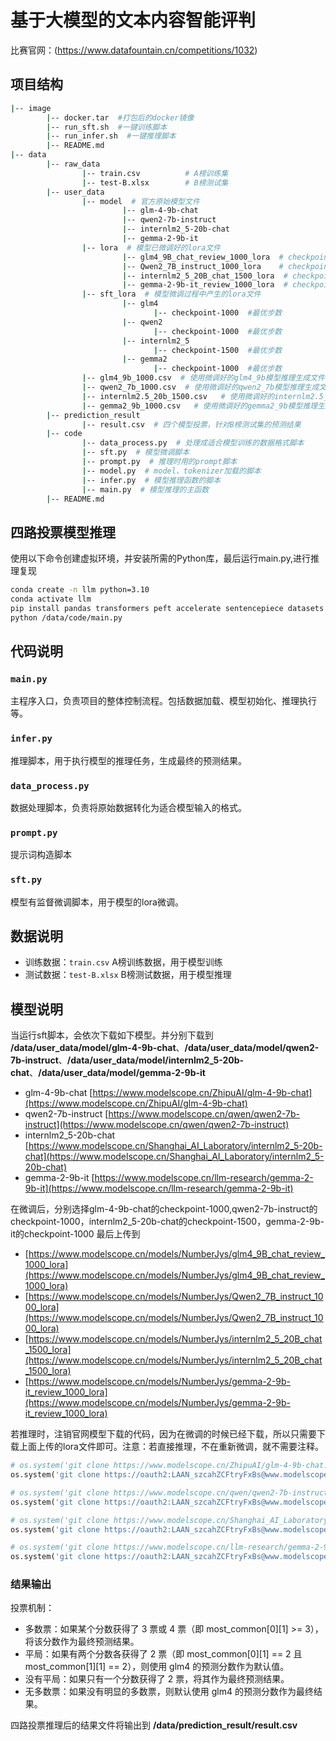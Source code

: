 # 基于大模型的文本内容智能评判

比赛官网：(https://www.datafountain.cn/competitions/1032)

## 项目结构

```bash
|-- image
        |-- docker.tar  #打包后的docker镜像
        |-- run_sft.sh  #一键训练脚本
        |-- run_infer.sh  #一键推理脚本
        |-- README.md
|-- data
        |-- raw_data
                |-- train.csv          # A榜训练集
                |-- test-B.xlsx        # B榜测试集
        |-- user_data
                |-- model  # 官方原始模型文件
                         |-- glm-4-9b-chat    
                         |-- qwen2-7b-instruct
                         |-- internlm2_5-20b-chat
                         |-- gemma-2-9b-it
                |-- lora  # 模型已微调好的lora文件
                         |-- glm4_9B_chat_review_1000_lora  # checkpoint:1000steps
                         |-- Qwen2_7B_instruct_1000_lora    # checkpoint:1000steps
                         |-- internlm2_5_20B_chat_1500_lora  # checkpoint:1500steps
                         |-- gemma-2-9b-it_review_1000_lora  # checkpoint:1000steps
                |-- sft_lora  # 模型微调过程中产生的lora文件
                         |-- glm4
                                |-- checkpoint-1000  #最优步数
                         |-- qwen2
                                |-- checkpoint-1000  #最优步数
                         |-- internlm2_5
                                |-- checkpoint-1500  #最优步数
                         |-- gemma2
                                |-- checkpoint-1000  #最优步数
                |-- glm4_9b_1000.csv  # 使用微调好的glm4_9b模型推理生成文件
                |-- qwen2_7b_1000.csv  # 使用微调好的qwen2_7b模型推理生成文件
                |-- internlm2.5_20b_1500.csv   # 使用微调好的internlm2.5_20b模型推理生成文件
                |-- gemma2_9b_1000.csv   # 使用微调好的gemma2_9b模型推理生成文件
        |-- prediction_result
                |-- result.csv  # 四个模型投票，针对B榜测试集的预测结果
        |-- code
                |-- data_process.py  # 处理成适合模型训练的数据格式脚本
                |-- sft.py  # 模型微调脚本
                |-- prompt.py  # 推理时用的prompt脚本
                |-- model.py  # model、tokenizer加载的脚本
                |-- infer.py  # 模型推理函数的脚本
                |-- main.py  # 模型推理的主函数
        |-- README.md

```

## **四路投票**模型推理

使用以下命令创建虚拟环境，并安装所需的Python库，最后运行main.py,进行推理复现

```bash
conda create -n llm python=3.10
conda activate llm
pip install pandas transformers peft accelerate sentencepiece datasets tiktoken openpyxl protobuf einops
python /data/code/main.py
```

## 代码说明

### `main.py`

主程序入口，负责项目的整体控制流程。包括数据加载、模型初始化、推理执行等。

### `infer.py`

推理脚本，用于执行模型的推理任务，生成最终的预测结果。

### `data_process.py`

数据处理脚本，负责将原始数据转化为适合模型输入的格式。

### `prompt.py`

提示词构造脚本

### `sft.py`

模型有监督微调脚本，用于模型的lora微调。

## 数据说明
- 训练数据：`train.csv`
  A榜训练数据，用于模型训练
- 测试数据：`test-B.xlsx`
  B榜测试数据，用于模型推理

## 模型说明

当运行sft脚本，会依次下载如下模型。并分别下载到 **/data/user_data/model/glm-4-9b-chat**、**/data/user_data/model/qwen2-7b-instruct**、**/data/user_data/model/internlm2_5-20b-chat**、**/data/user_data/model/gemma-2-9b-it**
- glm-4-9b-chat    [https://www.modelscope.cn/ZhipuAI/glm-4-9b-chat](https://www.modelscope.cn/ZhipuAI/glm-4-9b-chat)
- qwen2-7b-instruct   [https://www.modelscope.cn/qwen/qwen2-7b-instruct](https://www.modelscope.cn/qwen/qwen2-7b-instruct)
- internlm2_5-20b-chat  [https://www.modelscope.cn/Shanghai_AI_Laboratory/internlm2_5-20b-chat](https://www.modelscope.cn/Shanghai_AI_Laboratory/internlm2_5-20b-chat)
- gemma-2-9b-it  [https://www.modelscope.cn/llm-research/gemma-2-9b-it](https://www.modelscope.cn/llm-research/gemma-2-9b-it)

在微调后，分别选择glm-4-9b-chat的checkpoint-1000,qwen2-7b-instruct的checkpoint-1000，internlm2_5-20b-chat的checkpoint-1500，gemma-2-9b-it的checkpoint-1000
最后上传到
- [https://www.modelscope.cn/models/NumberJys/glm4_9B_chat_review_1000_lora](https://www.modelscope.cn/models/NumberJys/glm4_9B_chat_review_1000_lora)
- [https://www.modelscope.cn/models/NumberJys/Qwen2_7B_instruct_1000_lora](https://www.modelscope.cn/models/NumberJys/Qwen2_7B_instruct_1000_lora)
- [https://www.modelscope.cn/models/NumberJys/internlm2_5_20B_chat_1500_lora](https://www.modelscope.cn/models/NumberJys/internlm2_5_20B_chat_1500_lora)
- [https://www.modelscope.cn/models/NumberJys/gemma-2-9b-it_review_1000_lora](https://www.modelscope.cn/models/NumberJys/gemma-2-9b-it_review_1000_lora)

若推理时，注销官网模型下载的代码，因为在微调的时候已经下载，所以只需要下载上面上传的lora文件即可。注意：若直接推理，不在重新微调，就不需要注释。

```python
# os.system('git clone https://www.modelscope.cn/ZhipuAI/glm-4-9b-chat.git /data/user_data/model/glm-4-9b-chat')
os.system('git clone https://oauth2:LAAN_szcahZCFtryFxBs@www.modelscope.cn/NumberJys/glm4_9B_chat_review_1000_lora.git /data/user_data/lora/glm4_9B_chat_review_1000_lora')

# os.system('git clone https://www.modelscope.cn/qwen/qwen2-7b-instruct.git /data/user_data/model/qwen2-7b-instruct')
os.system('git clone https://oauth2:LAAN_szcahZCFtryFxBs@www.modelscope.cn/NumberJys/Qwen2_7B_instruct_1000_lora.git /data/user_data/lora/Qwen2_7B_instruct_1000_lora')

# os.system('git clone https://www.modelscope.cn/Shanghai_AI_Laboratory/internlm2_5-20b-chat.git /data/user_data/model/internlm2_5-20b-chat')
os.system('git clone https://oauth2:LAAN_szcahZCFtryFxBs@www.modelscope.cn/NumberJys/internlm2_5_20B_chat_1500_lora.git /data/user_data/lora/internlm2_5_20B_chat_1500_lora')

# os.system('git clone https://www.modelscope.cn/llm-research/gemma-2-9b-it.git /data/user_data/model/gemma-2-9b-it')
os.system('git clone https://oauth2:LAAN_szcahZCFtryFxBs@www.modelscope.cn/NumberJys/gemma-2-9b-it_review_1000_lora.git /data/user_data/lora/gemma-2-9b-it_review_1000_lora')
```

### 结果输出

投票机制：

- 多数票：如果某个分数获得了 3 票或 4 票（即 most_common[0][1] >= 3），将该分数作为最终预测结果。
- 平局：如果有两个分数各获得了 2 票（即 most_common[0][1] == 2 且 most_common[1][1] == 2），则使用 glm4 的预测分数作为默认值。
- 没有平局：如果只有一个分数获得了 2 票，将其作为最终预测结果。
- 无多数票：如果没有明显的多数票，则默认使用 glm4 的预测分数作为最终结果。

四路投票推理后的结果文件将输出到 **/data/prediction_result/result.csv**




